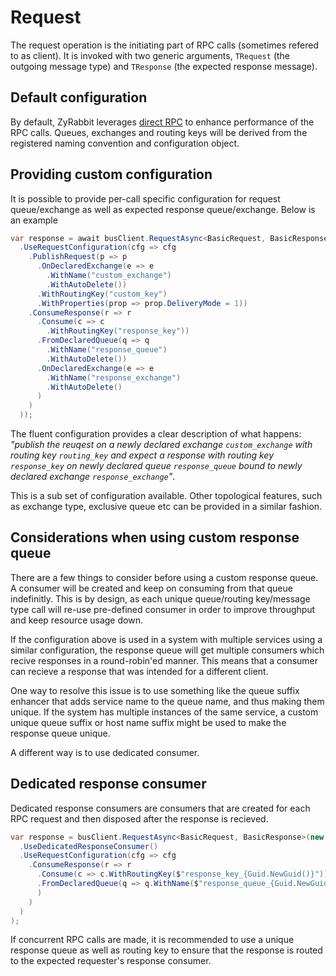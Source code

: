 # Request

The request operation is the initiating part of RPC calls (sometimes refered to as client). It is invoked with two generic arguments, `TRequest` (the outgoing message type) and `TResponse` (the expected response message).

## Default configuration

By default, ZyRabbit leverages [direct RPC](https://www.rabbitmq.com/direct-reply-to.html) to enhance performance of the RPC calls. Queues, exchanges and routing keys will be derived from the registered naming convention and configuration object.

## Providing custom configuration

It is possible to provide per-call specific configuration for request queue/exchange as well as expected response queue/exchange. Below is an example

```csharp
var response = await busClient.RequestAsync<BasicRequest, BasicResponse>(new BasicRequest(), ctx => ctx
  .UseRequestConfiguration(cfg => cfg
    .PublishRequest(p => p
      .OnDeclaredExchange(e => e
        .WithName("custom_exchange")
        .WithAutoDelete())
      .WithRoutingKey("custom_key")
      .WithProperties(prop => prop.DeliveryMode = 1))
    .ConsumeResponse(r => r
      .Consume(c => c
        .WithRoutingKey("response_key"))
      .FromDeclaredQueue(q => q
        .WithName("response_queue")
        .WithAutoDelete())
      .OnDeclaredExchange(e => e
        .WithName("response_exchange")
        .WithAutoDelete()
      )
    )
  ));
```

The fluent configuration provides a clear description of what happens: _"publish the reuqest on a newly declared exchange `custom_exchange` with routing key `routing_key` and expect a response with routing key `response_key` on newly declared queue `response_queue` bound to newly declared exchange `response_exchange`"_.

This is a sub set of configuration available. Other topological features, such as exchange type, exclusive queue etc can be provided in a similar fashion.

## Considerations when using custom response queue

There are a few things to consider before using a custom response queue. A consumer will be created and keep on consuming from that queue indefinitly. This is by design, as each unique queue/routing key/message type call will re-use pre-defined consumer in order to improve throughput and keep resource usage down.

If the configuration above is used in a system with multiple services using a similar configuration, the response queue will get multiple consumers which recive responses in a round-robin'ed manner. This means that a consumer can recieve a response that was intended for a different client.

One way to resolve this issue is to use something like the queue suffix enhancer that adds service name to the queue name, and thus making them unique. If the system has multiple instances of the same service, a custom unique queue suffix or host name suffix might be used to make the response queue unique.

A different way is to use dedicated consumer.

## Dedicated response consumer

Dedicated response consumers are consumers that are created for each RPC request and then disposed after the response is recieved.

```csharp
var response = busClient.RequestAsync<BasicRequest, BasicResponse>(new BasicRequest(), ctx => ctx
  .UseDedicatedResponseConsumer()
  .UseRequestConfiguration(cfg => cfg
    .ConsumeResponse(r => r
      .Consume(c => c.WithRoutingKey($"response_key_{Guid.NewGuid()}"))
      .FromDeclaredQueue(q => q.WithName($"response_queue_{Guid.NewGuid()}")
      )
    )
  )
);
```
If concurrent RPC calls are made, it is recommended to use a unique response queue as well as routing key to ensure that the response is routed to the expected requester's response consumer.

